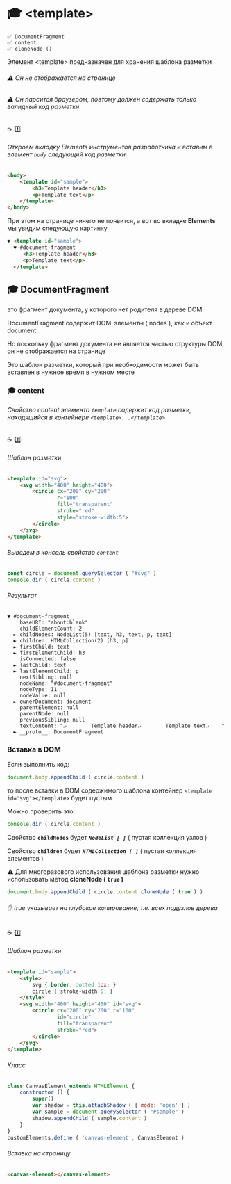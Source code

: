 # :mortar_board: &lt;template>

    ✅ DocumentFragment
    ✅ content
    ✅ cloneNode ()

Элемент &lt;template> предназначен для хранения шаблона разметки
###### :warning: Он не отображается на странице
###### :warning: Он парсится браузером, поэтому должен содержать только валидный код разметки

:coffee: :one:
###### Откроем вкладку _Elements_ инструментов разработчика и вставим в элемент `body` следующий код разметки:
```html
<body>
    <template id="sample">
        <h3>Template header</h3>
        <p>Template text</p>
    </template>
</body>
```
При этом на странице ничего не появится, а вот во вкладке  **Elements**  мы увидим следующую картинку
```html
▼ <template id="sample">
  ▼ #document-fragment
     <h3>Template header</h3>
     <p>Template text</p>
  </template>
```
## :mortar_board: DocumentFragment
это фрагмент документа, у которого нет родителя в дереве DOM

DocumentFragment содержит DOM-элементы ( nodes ), как и объект document

Но поскольку фрагмент документа не является частью структуры DOM, он не отображается на странице

Это шаблон разметки, который при необходимости может быть вставлен в нужное время в нужном месте

### :mortar_board: content
###### Свойство  _content_  элемента  `template`  содержит код разметки, находящийся  в контейнере <code>&lt;template>...&lt;/template></code>


:coffee: :two:
###### Шаблон разметки
```html
<template id="svg">
    <svg width="400" height="400">
        <circle cx="200" cy="200" 
                r="100" 
                fill="transparent"
                stroke="red" 
                style="stroke-width:5">
        </circle>
    </svg>
</template>
```
###### Выведем в консоль свойство `content`
```javascript
const circle = document.querySelector ( "#svg" )
console.dir ( circle.content )
```
###### Результат
```console
▼ #document-fragment
    baseURI: "about:blank"
    childElementCount: 2
  ► childNodes: NodeList(5) [text, h3, text, p, text]
  ► children: HTMLCollection(2) [h3, p]
  ► firstChild: text
  ► firstElementChild: h3
    isConnected: false
  ► lastChild: text
  ► lastElementChild: p
    nextSibling: null
    nodeName: "#document-fragment"
    nodeType: 11
    nodeValue: null
  ► ownerDocument: document
    parentElement: null
    parentNode: null
    previousSibling: null
    textContent: "↵        Template header↵        Template text↵    "
  ► __proto__: DocumentFragment
```
### Вставка в DOM

Если выполнить код:
```javascript
document.body.appendChild ( circle.content )
```
то после вставки в DOM содержимого шаблона контейнер  `<template id="svg"></template>`  будет пустым

Можно проверить это:
```javascript
console.dir ( circle.content )
```
Свойство  **`childNodes`**  будет  **_`NodeList [ ]`_**       ( пустая коллекция узлов )

Свойство  **`children`**  будет  **_`HTMLCollection [ ]`_**   ( пустая коллекция элементов )

:warning: Для многоразового использования шаблона разметки нужно использовать метод **cloneNode ( `true` )**
```javascript
document.body.appendChild ( circle.content.cloneNode ( true ) )
```
###### ✋ true указывает на глубокое копирование, т.е. всех подузлов дерева

:coffee: :one:
###### Шаблон разметки
```html
<template id="sample">
    <style>
        svg { border: dotted 1px; }
        circle { stroke-width:5; }
    </style>
    <svg width="400" height="400" id="svg">
        <circle cx="200" cy="200" r="100" 
                id="circle"
                fill="transparent" 
                stroke="red">
        </circle>
    </svg>
</template>
```
###### Класс
```javascript
class CanvasElement extends HTMLElement {
    constructor () {
        super()
        var shadow = this.attachShadow ( { mode: 'open' } )
        var sample = document.querySelector ( "#sample" )
        shadow.appendChild ( sample.content )
    }
}
customElements.define ( 'canvas-element', CanvasElement )
```
###### Вставка на страницу
```html
<canvas-element></canvas-element>
```